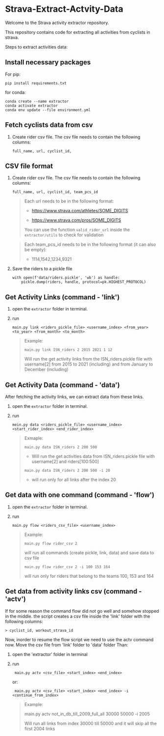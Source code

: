 # Strava-Extract-Actvity-Data

Welcome to the Strava activity extractor repository.

This repository contains code for extracting all activities from cyclists in strava.

Steps to extract activities data:

## Install necessary packages

For pip:

    pip install requirements.txt

for conda:

    conda create --name extractor
    conda activate extractor
    conda env update --file environment.yml

## Fetch cyclists data from csv

1. Create rider csv file. The csv file needs to contain the following columns:

       full_name, url, cyclist_id,  



## CSV file format

1. Create rider csv file. The csv file needs to contain the following columns:

       full_name, url, cyclist_id, team_pcs_id
   
   > Each url needs to be in the following format:
   > -  https://www.strava.com/athletes/SOME_DIGITS 
   > 
   > -  https://www.strava.com/pros/SOME_DIGITS 
   > 
   > You can use the function `valid_rider_url` inside the `extractor/utils` to check for validation
 
   > Each team_pcs_id needs to be in the following format (it can also be empty):
   > - 1114,1542,1234,9321
  

2. Save the riders to a pickle file

       with open(f'data/riders.pickle', 'wb') as handle:
           pickle.dump(riders, handle, protocol=pk.HIGHEST_PROTOCOL)


## Get Activity Links (command - 'link')

1. open the `extractor` folder in terminal.
2. run
   
       main.py link <riders_pickle_file> <username_index> <from_year> <to_year> <from_month> <to_month>

    > Example: 
    > 
    > `main.py link ISN_riders 2 2015 2021 1 12`
    >
    > Will run the get activity links from the ISN_riders.pickle file with username[2] from 2015 to 2021 (including) and from January to December (including)

## Get Activity Data (command - 'data')

After fetching the activity links, we can extract data from these links.

1. open the `extractor` folder in terminal.
2. run

       mein.py data <riders_pickle_file> <username_index> <start_rider_index> <end_rider_index>

    > Exmaple:
    > 
    > `main.py data ISN_riders 2 200 500`
    > 
    >
    > - Will run the get activities data from ISN_riders.pickle file with username[2] and riders[100:500]
    > 
    > `main.py data ISN_riders 2 200 500 -i 20`
    > - will run only for all links after the index 20

## Get data with one command (command - 'flow')

1. open the `extractor` folder in terminal.
2. run
    
       main.py flow <riders_csv_file> <username_index>

    > Example:
    > 
    > `main.py flow rider_csv 2`
    >
    > will run all commands (create pickle, link, data) and save data to csv file
    >
    > `main.py flow rider_csv 2 -i 100 153 164`
    >
    > will run only for riders that belong to the teams 100, 153 and 164 


## Get data from activity links csv (command - 'actv')

If for some reason the command flow did not go well and somehow stopped in the middle. the script creates a csv file inside the 'link' folder with the following columns:

    > cyclist_id, workout_strava_id
    
Now, inorder to resume the flow script we need to use the actv command now.
Move the csv file from 'link' folder to 'data' folder
Than:

1. open the 'extractor' folder in terminal
2. run

        main.py actv <csv_file> <start_index> <end_index>
        
   or:
   
        main.py actv <csv_file> <start_index> <end_index> -i <continue_from_index>
        
   > Example:
   >
   > main.py actv not_in_db_till_2009_full_all 30000 50000 -i 2005
   >
   > Will run all links from index 30000 till 50000 and it will skip all the first 2004 links

